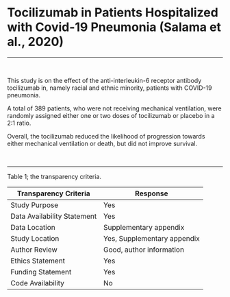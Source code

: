 # Tocilizumab in Patients Hospitalized with Covid-19 Pneumonia (Salama et al., 2020)
***

</br>

This study is on the effect of the anti-interleukin-6 receptor antibody tocilizumab in, namely racial and ethnic minority, patients with COVID-19 pneumonia.

A total of 389 patients, who were not receiving mechanical ventilation, were randomly assigned either one or two doses of tocilizumab or placebo in a 2:1 ratio.

Overall, the tocilizumab reduced the likelihood of progression towards either mechanical ventilation or death, but did not improve survival.

</br>

***

Table 1; the transparency criteria.

|Transparency Criteria| Response|
|-------------|------|
|Study Purpose| Yes|
|Data Availability Statement| Yes|
|Data Location| Supplementary appendix|
|Study Location| Yes, Supplementary appendix|
|Author Review| Good, author information|
|Ethics Statement| Yes|
|Funding Statement| Yes|
|Code Availability| No|

